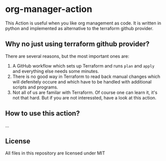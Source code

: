 # org-manager-action

This Action is useful when you like org management as code.
It is written in python and implemented as alternative to the terraform github provider.

## Why no just using terraform github provider?

There are several reasons, but the most important ones are:

1. A GitHub workflow which sets up Terraform and runs `plan` and `apply` and everything else needs some minutes.
2. There is no good way in Terraform to read back manual changes which will defenitely occure and which have to be handled with additional scripts and programs.
3. Not all of us are familar with Terraform. Of course one can learn it, it's not that hard. But if you are not interessted, have a look at this action.

## How to use this action?

...

## License

All files in this repository are licensed under MIT
